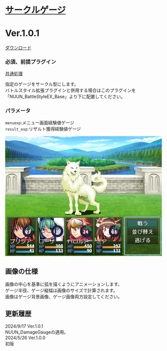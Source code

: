 # [サークルゲージ](https://raw.githubusercontent.com/nuun888/MZ/master/NUUN_CircularGauge.js)
# Ver.1.0.1
[ダウンロード](https://raw.githubusercontent.com/nuun888/MZ/master/NUUN_CircularGauge.js)  
### 必須、前提プラグイン
[共通処理](https://github.com/nuun888/MZ/blob/master/README/Base.md)    

指定のゲージをサークル型にします。  
バトルスタイル拡張プラグインと併用する場合はこのプラグインを「NUUN_BattleStyleEX_Base」より下に配置してください。  

### パラメータ
`menuexp`:メニュー画面経験値ゲージ  
`result_exp`:リザルト獲得経験値ゲージ  

![画像](img/CircularGauge2.png)  

## 画像の仕様
画像の中心を基準に弧を描くようにアニメーションします。  
ゲージ半径、ゲージ縦幅は画像のサイズで計算されます。  
画像はゲージ背景画像、ゲージ画像両方設定してください。  

## 更新履歴
2024/9/17 Ver.1.0.1  
NUUN_DamageGaugeの適用。  
2024/5/26 Ver.1.0.0  
初版  
